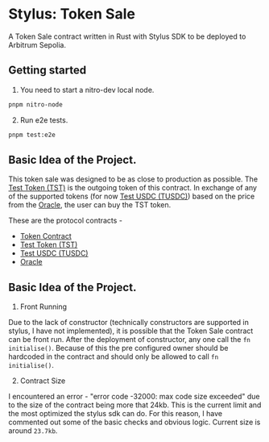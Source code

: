 # Stylus: Token Sale

A Token Sale contract written in Rust with Stylus SDK to be deployed to Arbitrum Sepolia.

## Getting started

1. You need to start a nitro-dev local node.

```bash
pnpm nitro-node
```

2. Run e2e tests.

```bash
pnpm test:e2e
```

## Basic Idea of the Project.

This token sale was designed to be as close to production as possible. The [Test Token (TST)](https://testnet.routescan.io/address/0x4f5b41d4935969496559230562D8808F242C8dAc/contract/421614/readContract?chainid=421614) is the outgoing token of this contract. In exchange of any of the supported tokens (for now [Test USDC (TUSDC)](https://testnet.routescan.io/address/0x4afeEcEbe5c092Ab2B34390DDee322265b30E89a/contract/421614/code)) based on the price from the [Oracle](https://testnet.routescan.io/address/0x077Da1E3b74FF872E3Ca20452f232D78A092Acf5/contract/421614/code), the user can buy the TST token.

These are the protocol contracts -

- [Token Contract](https://sepolia.arbiscan.io/address/0xae0737b533d27742b7bd7d4e0bb3dcad6d78034d)
- [Test Token (TST)](https://testnet.routescan.io/address/0x4f5b41d4935969496559230562D8808F242C8dAc/contract/421614/readContract?chainid=421614)
- [Test USDC (TUSDC)](https://testnet.routescan.io/address/0x4afeEcEbe5c092Ab2B34390DDee322265b30E89a/contract/421614/code)
- [Oracle](https://testnet.routescan.io/address/0x077Da1E3b74FF872E3Ca20452f232D78A092Acf5/contract/421614/code)

## Basic Idea of the Project.

1. Front Running

Due to the lack of constructor (technically constructors are supported in stylus, I have not implemented), it is possible that the Token Sale contract can be front run. After the deployment of constructor, any one call the `fn initialise()`. Because of this the pre configured owner should be hardcoded in the contract and should only be allowed to call `fn initialise()`.

2. Contract Size

I encountered an error - "error code -32000: max code size exceeded" due to the size of the contract being more that 24kb. This is the current limit and the most optimized the stylus sdk can do. For this reason, I have commented out some of the basic checks and obvious logic. Current size is around `23.7kb`.
